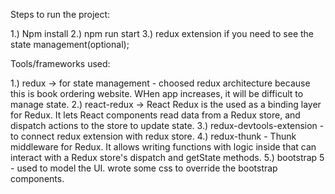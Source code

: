 Steps to run the project:

1.) Npm install
2.) npm run start
3.) redux extension if you need to see the state management(optional);


Tools/frameworks used:

1.) redux -> for state management - choosed redux architecture because this is book ordering website. WHen app increases, it will be difficult to manage state.
2.) react-redux -> React Redux is the used as a binding layer for Redux. It lets  React components read data from a Redux store, and dispatch actions to the store to update state.
3.) redux-devtools-extension - to connect redux extension with redux store.
4.) redux-thunk  - Thunk middleware for Redux. It allows writing functions with logic inside that can interact with a Redux store's dispatch and getState methods.
5.) bootstrap 5 - used to model the UI. wrote some css to override the bootstrap components.

